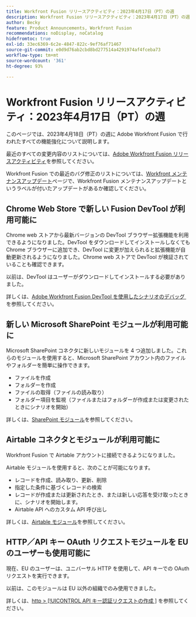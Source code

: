 ```yaml
---
title: Workfront Fusion リリースアクティビティ：2023年4月17日（PT）の週
description: Workfront Fusion リリースアクティビティ：2023年4月17日（PT）の週
author: Becky
feature: Product Announcements, Workfront Fusion
recommendations: noDisplay, noCatalog
hidefromtoc: true
exl-id: 33ec6369-6c2e-4847-822c-9ef76af71467
source-git-commit: e0d9d76ab2cbd8bd277514a4291974af4fceba73
workflow-type: tm+mt
source-wordcount: '361'
ht-degree: 93%

---
```


# Workfront Fusion リリースアクティビティ：2023年4月17日（PT）の週

このページでは、2023年4月18日（PT）の週に Adobe Workfront Fusion で行われたすべての機能強化について説明します。

最近のすべての変更内容のリストについては、[Adobe Workfront Fusion リリースアクティビティ](/help/workfront-fusion/fusion-product-releases/fusion-release-activity.md)を参照してください。

Workfront Fusion での最近のバグ修正のリストについては、[Workfront メンテナンスアップデート](https://experienceleague.adobe.com/docs/workfront-known-issues/releases/current-updates.html?lang=ja)ページで、Workfront Fusion メンテナンスアップデートというラベルが付いたアップデートがあるか確認してください。

## Chrome Web Store で新しい Fusion DevTool が利用可能に

Chrome web ストアから最新バージョンの DevTool ブラウザー拡張機能を利用できるようになりました。DevTool をダウンロードしてインストールしなくても Chrome ブラウザーに追加でき、DevTool に変更が加えられると拡張機能が自動更新されるようになりました。Chrome web ストアで DevTool が検証されていることも確認できます。

以前は、DevTool はユーザーがダウンロードしてインストールする必要がありました。

詳しくは、[Adobe Workfront Fusion DevTool を使用したシナリオのデバッグ &#x200B;](/help/workfront-fusion/manage-scenarios/debug-a-scenario.md) を参照してください。

## 新しい Microsoft SharePoint モジュールが利用可能に

Microsoft SharePoint コネクタに新しいモジュールを 4 つ追加しました。これらのモジュールを使用すると、Microsoft SharePoint アカウント内のファイルやフォルダーを簡単に操作できます。

* ファイルを作成
* フォルダーを作成
* ファイルの取得（ファイルの読み取り）
* フォルダー項目を監視（ファイルまたはフォルダーが作成または変更されたときにシナリオを開始）

詳しくは、[SharePoint モジュール](/help/workfront-fusion/references/apps-and-modules/third-party-connectors/sharepoint-modules.md)を参照してください。

## Airtable コネクタとモジュールが利用可能に

Workfront Fusion で Airtable アカウントに接続できるようになりました。

Airtable モジュールを使用すると、次のことが可能になります。

* レコードを作成、読み取り、更新、削除
* 指定した条件に基づくレコードの検索
* レコードが作成または更新されたとき、または新しい応答を受け取ったときに、シナリオを開始します。
* Airtable API へのカスタム API 呼び出し

詳しくは、[Airtable モジュール](/help/workfront-fusion/references/apps-and-modules/third-party-connectors/airtable-modules.md)を参照してください。

## HTTP／API キー OAuth リクエストモジュールを EU のユーザーも使用可能に

現在、EU のユーザーは、ユニバーサル HTTP を使用して、API キーでの OAuth リクエストを実行できます。

以前は、このモジュールは EU 以外の組織でのみ使用できました。

詳しくは、[http > [!UICONTROL API キー認証リクエストの作成 &#x200B;]](/help/workfront-fusion/references/apps-and-modules/universal-connectors/http-module-make-an-api-key-auth-request.md) を参照してください。

